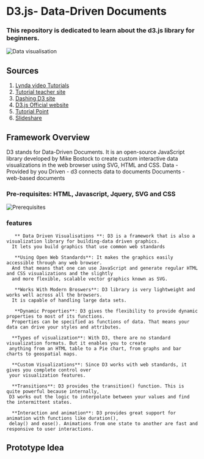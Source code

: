 # D3.js- Data-Driven Documents
### This repository is dedicated to learn about the d3.js library for beginners.
![Data visualisation](https://images.unsplash.com/photo-1527474305487-b87b222841cc?ixlib=rb-0.3.5&ixid=eyJhcHBfaWQiOjEyMDd9&s=fb7509475b0802f0f2f35515fae1195e&auto=format&fit=crop&w=967&q=80)

## Sources
1. [Lynda video Tutorials](https://www.lynda.com/D3js-tutorials/Data-Visualization-D3js/162449-2.html)
2. [Tutorial teacher site](http://www.tutorialsteacher.com/d3js)
3. [Dashing D3 site](https://www.dashingd3js.com/table-of-contents)
4. [D3.js Official website](https://d3js.org/)
5. [Tutorial Point](https://www.tutorialspoint.com/d3js/)
6. [Slideshare](https://www.slideshare.net/flatironschool/d3-729-3?from_action=save)


## Framework Overview
D3 stands for Data-Driven Documents. It is an open-source JavaScript library developed by Mike Bostock to create custom interactive data visualizations in the web browser using SVG, HTML and CSS.
Data - Provided by you
Driven - d3 connects data to documents
Documents - web-based documents
### Pre-requisites: HTML, Javascript, Jquery, SVG and CSS
![Prerequisites](https://image.slidesharecdn.com/d37-140731100120-phpapp01/95/intro-to-d3-datadriven-documents-7-638.jpg?cb=1406811316)

### features
       ** Data Driven Visualisations **: D3 is a framework that is also a visualization library for building-data driven graphics. 
      It lets you build graphics that use common web standards
      
       **Using Open Web Standards**: It makes the graphics easily accessible through any web browser.
      And that means that one can use JavaScript and generate regular HTML and CSS visualizations and the slightly 
      and more flexible, scalable vector graphics known as SVG.
         
       **Works With Modern Broswers**: D3 library is very lightweight and works well across all the browsers.
      It is capable of handling large data sets.
      
       **Dynamic Properties**: D3 gives the flexibility to provide dynamic properties to most of its functions. 
      Properties can be specified as functions of data. That means your data can drive your styles and attributes.
      
      **Types of visualization**: With D3, there are no standard visualization formats. But it enables you to create
     anything from an HTML table to a Pie chart, from graphs and bar charts to geospatial maps.
     
      **Custom Visualizations**: Since D3 works with web standards, it gives you complete control over
     your visualization features.
     
      **Transitions**: D3 provides the transition() function. This is quite powerful because internally,
     D3 works out the logic to interpolate between your values and find the intermittent states.
     
      **Interaction and animation**: D3 provides great support for animation with functions like duration(), 
     delay() and ease(). Animations from one state to another are fast and responsive to user interactions.
     
## Prototype Idea
